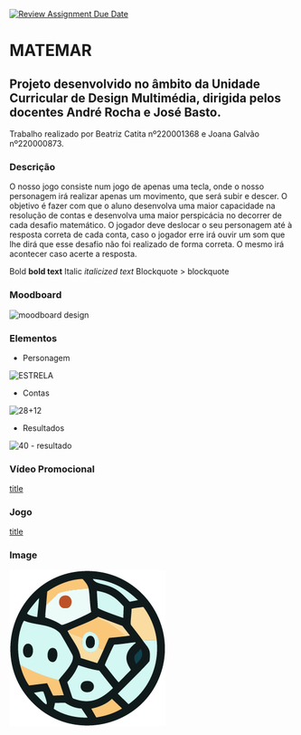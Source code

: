 [![Review Assignment Due Date](https://classroom.github.com/assets/deadline-readme-button-24ddc0f5d75046c5622901739e7c5dd533143b0c8e959d652212380cedb1ea36.svg)](https://classroom.github.com/a/ipevJCXR)
# MATEMAR
## Projeto desenvolvido no âmbito da Unidade Curricular de Design Multimédia, dirigida pelos docentes André Rocha e José Basto. 
Trabalho realizado por Beatriz Catita nº220001368 e Joana Galvão nº220000873.
### Descrição
O nosso jogo consiste num jogo de apenas uma tecla, onde o nosso personagem irá realizar apenas um movimento, que será subir e descer. 
O objetivo é fazer com que o aluno desenvolva uma maior capacidade na resolução de contas e desenvolva uma maior perspicácia no decorrer de cada desafio matemático. O jogador deve deslocar o seu personagem até à resposta correta de cada conta, caso o jogador erre irá ouvir um som que lhe dirá que esse desafio não foi realizado de forma correta. O mesmo irá acontecer caso acerte a resposta.

Bold 	**bold text**
Italic 	*italicized text*
Blockquote 	> blockquote
### Moodboard
![moodboard design](https://github.com/AR-ESES/finalprojectoneclick-matemar/assets/161735314/7232cee9-db1e-4425-aa5d-4e1918c5de67)
### Elementos
- Personagem

![ESTRELA](https://github.com/AR-ESES/finalprojectoneclick-matemar/assets/161735314/ba63f7b6-8261-4878-8c71-f9fe74988c75)
- Contas
  
![28+12](https://github.com/AR-ESES/finalprojectoneclick-matemar/assets/161735314/4c0b254f-3ac3-446c-af47-df6ab615e14a)

- Resultados

![40 - resultado](https://github.com/AR-ESES/finalprojectoneclick-matemar/assets/161735314/7824f554-e789-4c9e-a426-9fa10fbba857)

### Vídeo Promocional	
[title](https://www.example.com)

### Jogo
[title](https://www.example.com)

### Image 	
![desenho do Asteroide](asteroid.png)
